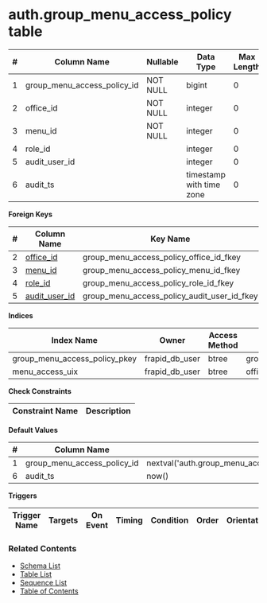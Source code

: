 # auth.group_menu_access_policy table



| # | Column Name | Nullable | Data Type | Max Length | Description |
| --- | --- | --- | --- | --- | --- |
| 1 | group_menu_access_policy_id | NOT NULL | bigint | 0 |  |
| 2 | office_id | NOT NULL | integer | 0 |  |
| 3 | menu_id | NOT NULL | integer | 0 |  |
| 4 | role_id |  | integer | 0 |  |
| 5 | audit_user_id |  | integer | 0 |  |
| 6 | audit_ts |  | timestamp with time zone | 0 |  |



**Foreign Keys**

| # | Column Name | Key Name | References |
| --- | --- | --- | --- |
| 2 | [office_id](../core/offices.md) | group_menu_access_policy_office_id_fkey | core.offices.office_id |
| 3 | [menu_id](../core/menus.md) | group_menu_access_policy_menu_id_fkey | core.menus.menu_id |
| 4 | [role_id](../account/roles.md) | group_menu_access_policy_role_id_fkey | account.roles.role_id |
| 5 | [audit_user_id](../account/users.md) | group_menu_access_policy_audit_user_id_fkey | account.users.user_id |



**Indices**

| Index Name | Owner | Access Method | Definition | Description |
| --- | --- | --- | --- | --- |
| group_menu_access_policy_pkey | frapid_db_user | btree | group_menu_access_policy_id |  |
| menu_access_uix | frapid_db_user | btree | office_id, menu_id, role_id |  |



**Check Constraints**

| Constraint Name | Description |
| --- | --- |



**Default Values**

| # | Column Name | Default |
| --- | --- | --- |
| 1 | group_menu_access_policy_id | nextval('auth.group_menu_access_policy_group_menu_access_policy_id_seq'::regclass) |
| 6 | audit_ts | now() |


**Triggers**

| Trigger Name | Targets | On Event | Timing | Condition | Order | Orientation | Description |
| --- | --- | --- | --- | --- | --- | --- | --- |


### Related Contents
* [Schema List](../../schemas.md)
* [Table List](../../tables.md)
* [Sequence List](../../sequences.md)
* [Table of Contents](../../README.md)
